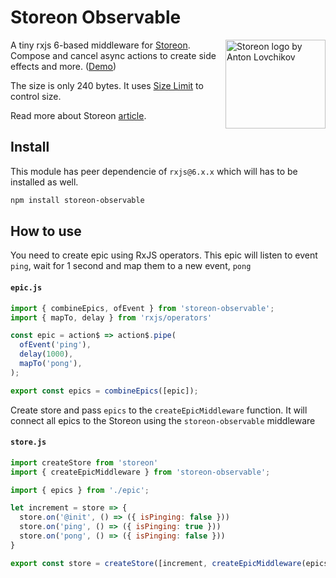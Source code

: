 # Storeon Observable

<img src="https://storeon.github.io/storeon/logo.svg" align="right" alt="Storeon logo by Anton Lovchikov" width="160" height="142">

A tiny rxjs 6-based middleware for [Storeon]. Compose and cancel async actions to create side effects and more. ([Demo])

The size is only 240 bytes. It uses [Size Limit] to control size.

Read more about Storeon [article]. 

[storeon]: https://github.com/storeon/storeon 
[size limit]: https://github.com/ai/size-limit
[demo]: https://codesandbox.io/s/admiring-beaver-edi8m
[article]: https://evilmartians.com/chronicles/storeon-redux-in-173-bytes 

## Install
This module has peer dependencie of `rxjs@6.x.x` which will has to be installed as well.
```sh
npm install storeon-observable
``` 

## How to use

You need to create epic using RxJS operators. This epic will listen to event `ping`, wait for 1 second and map them to a new event, `pong`

#### `epic.js`
```javascript
import { combineEpics, ofEvent } from 'storeon-observable';
import { mapTo, delay } from 'rxjs/operators'

const epic = action$ => action$.pipe(
  ofEvent('ping'),
  delay(1000),
  mapTo('pong'),
);

export const epics = combineEpics([epic]);
```

Create store and pass `epics` to the `createEpicMiddleware` function. It will connect all epics to the Storeon using the `storeon-observable` middleware

#### `store.js`
```javascript
import createStore from 'storeon'
import { createEpicMiddleware } from 'storeon-observable';

import { epics } from './epic';

let increment = store => {
  store.on('@init', () => ({ isPinging: false }))
  store.on('ping', () => ({ isPinging: true }))
  store.on('pong', () => ({ isPinging: false }))
}

export const store = createStore([increment, createEpicMiddleware(epics)]);
```